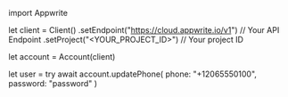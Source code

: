 import Appwrite

let client = Client()
    .setEndpoint("https://cloud.appwrite.io/v1") // Your API Endpoint
    .setProject("<YOUR_PROJECT_ID>") // Your project ID

let account = Account(client)

let user = try await account.updatePhone(
    phone: "+12065550100",
    password: "password"
)


